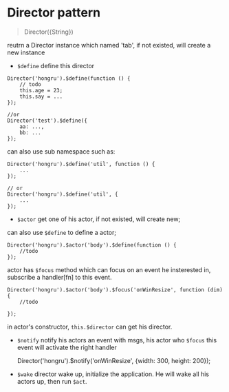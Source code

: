 Director pattern
================

> Director({String})

reutrn a Director instance which named 'tab', if not existed, will create a new instance

+ ``$define``  define this director
> 


    Director('hongru').$define(function () {
        // todo
        this.age = 23;
        this.say = ...
    });
    
    //or
    Director('test').$define({
        aa: ...,
        bb: ...
    });

    
can also use sub namespace such as:

    Director('hongru').$define('util', function () {
        ...
    });
    
    // or
    Director('hongru').$define('util', {
        ...
    });
    
    
+ ``$actor``  get one of his actor, if not existed, will create new; 

can also use ``$define`` to define a actor;

    Director('hongru').$actor('body').$define(function () {
        //todo
    });
    
actor has ``$focus`` method which can focus on an event he insterested in, subscribe a handler[fn] to this event.

    Director('hongru').$actor('body').$focus('onWinResize', function (dim) {
        //todo
        
    });
    
in actor's constructor, ``this.$director`` can get his director.

    
    
+ ``$notify`` notify his actors an event with msgs, his actor who ``$focus`` this event will activate the right handler

    Director('hongru').$notify('onWinResize', {width: 300, height: 200});
    
    
+ ``$wake`` director wake up, initialize the application. He will wake all his actors up, then run ``$act``.


    

    

    